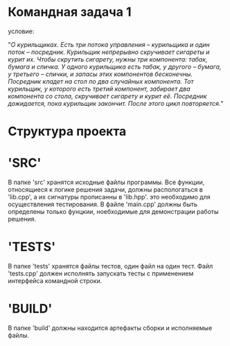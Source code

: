 Командная задача 1
===
условие:

"*О курильщиках.*
*Есть три потока управления – курильщика и один поток – посредник. Курильщик непрерывно
скручивает сигареты и курит их. Чтобы скрутить сигарету, нужны три компонента: табак, бумага
и спичка. У одного курильщика есть табак, у другого – бумага, у третьего – спички, и запасы этих
компонентов бесконечны. Посредник кладет на стол по два случайных компонента. Тот
курильщик, у которого есть третий компонент, забирает два компонента со стола, скручивает
сигарету и курит её. Посредник дожидается, пока курильщик закончит. После этого цикл
повторяется.*"

Структура проекта
==
# 'SRC'
В папке 'src' хранятся исходные файлы программы. Все функции, относящиеся
к логике решения задачи, должны распологаться в 'lib.cpp', а их сигнатуры прописанны
в 'lib.hpp'. это необходимо для осуществления тестирования. В файле 'main.cpp' должны быть определены только фунцкии, ноебходимые для демонстрации
работы решения.
# 'TESTS'
В папке 'tests' хранятся файлы тестов, один файл на один тест. Файл 'tests.cpp'
должен исполнять запускать тесты с применением интерфейса командной строки.
# 'BUILD'
В папке 'build' должны находится артефакты сборки и исполняемые файлы.
